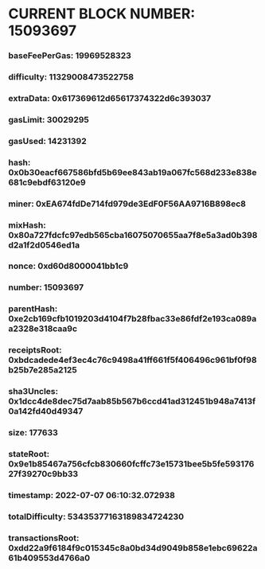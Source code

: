 # CURRENT BLOCK NUMBER: 15093697

### baseFeePerGas: 19969528323
### difficulty: 11329008473522758
### extraData: 0x617369612d65617374322d6c393037
### gasLimit: 30029295
### gasUsed: 14231392
### hash: 0x0b30eacf667586bfd5b69ee843ab19a067fc568d233e838e681c9ebdf63120e9
### miner: 0xEA674fdDe714fd979de3EdF0F56AA9716B898ec8
### mixHash: 0x80a727fdcfc97edb565cba16075070655aa7f8e5a3ad0b398d2a1f2d0546ed1a
### nonce: 0xd60d8000041bb1c9
### number: 15093697
### parentHash: 0xe2cb169cfb1019203d4104f7b28fbac33e86fdf2e193ca089aa2328e318caa9c
### receiptsRoot: 0xbdcadede4ef3ec4c76c9498a41ff661f5f406496c961bf0f98b25b7e285a2125
### sha3Uncles: 0x1dcc4de8dec75d7aab85b567b6ccd41ad312451b948a7413f0a142fd40d49347
### size: 177633
### stateRoot: 0x9e1b85467a756cfcb830660fcffc73e15731bee5b5fe59317627f39270c9bb33
### timestamp: 2022-07-07 06:10:32.072938
### totalDifficulty: 53435377163189834724230
### transactionsRoot: 0xdd22a9f6184f9c015345c8a0bd34d9049b858e1ebc69622a61b409553d4766a0
